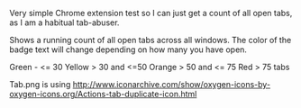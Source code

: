 Very simple Chrome extension test so I can just get a count of all open tabs, as I am a habitual tab-abuser.

Shows a running count of all open tabs across all windows.
The color of the badge text will change depending on how many you have open.

Green - <= 30
Yellow > 30 and <=50
Orange > 50 and <= 75
Red > 75 tabs

Tab.png is using http://www.iconarchive.com/show/oxygen-icons-by-oxygen-icons.org/Actions-tab-duplicate-icon.html
